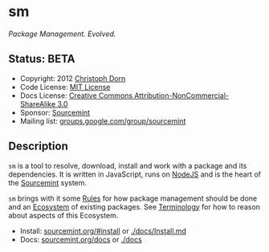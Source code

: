 sm
==

*Package Management. Evolved.*

Status: BETA
------------

  * Copyright: 2012 [Christoph Dorn](http://www.christophdorn.com/)
  * Code License: [MIT License](http://www.opensource.org/licenses/mit-license.php)
  * Docs License: [Creative Commons Attribution-NonCommercial-ShareAlike 3.0](http://creativecommons.org/licenses/by-nc-sa/3.0/)
  * Sponsor: [Sourcemint](http://sourcemint.com/)
  * Mailing list: [groups.google.com/group/sourcemint](http://groups.google.com/group/sourcemint)


Description
-----------

`sm` is a tool to resolve, download, install and work with a package and its dependencies. It is written in JavaScript, runs on [NodeJS](http://nodejs.org/) and is the heart of the [Sourcemint](http://sourcemint.org) system.

`sm` brings with it some [Rules](https://github.com/sourcemint/sm/blob/master/docs/Rules.md) for how package management should be done and an [Ecosystem](http://sourcemint.com/ecosystem) of existing packages. See [Terminology](https://github.com/sourcemint/sm/blob/master/docs/Terminology.md) for how to reason about aspects of this Ecosystem.

  * Install: [sourcemint.org/#install](http://sourcemint.org/#install) or [./docs/Install.md](https://github.com/sourcemint/sm/blob/master/docs/Install.md)
  * Docs: [sourcemint.org/docs](http://sourcemint.org/docs) or [./docs](https://github.com/sourcemint/sm/blob/master/docs)

